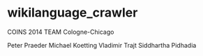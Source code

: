 wikilanguage_crawler
====================

COINS 2014 TEAM Cologne-Chicago

Peter Praeder
Michael Koetting
Vladimir Trajt
Siddhartha Pidhadia
